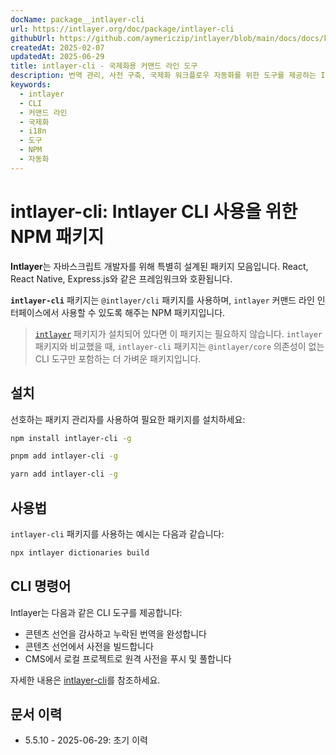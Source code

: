 ```yaml
---
docName: package__intlayer-cli
url: https://intlayer.org/doc/package/intlayer-cli
githubUrl: https://github.com/aymericzip/intlayer/blob/main/docs/docs/ko/packages/intlayer-cli/index.md
createdAt: 2025-02-07
updatedAt: 2025-06-29
title: intlayer-cli - 국제화용 커맨드 라인 도구
description: 번역 관리, 사전 구축, 국제화 워크플로우 자동화를 위한 도구를 제공하는 Intlayer의 커맨드 라인 인터페이스 패키지입니다.
keywords:
  - intlayer
  - CLI
  - 커맨드 라인
  - 국제화
  - i18n
  - 도구
  - NPM
  - 자동화
---
```


# intlayer-cli: Intlayer CLI 사용을 위한 NPM 패키지

**Intlayer**는 자바스크립트 개발자를 위해 특별히 설계된 패키지 모음입니다. React, React Native, Express.js와 같은 프레임워크와 호환됩니다.

**`intlayer-cli`** 패키지는 `@intlayer/cli` 패키지를 사용하며, `intlayer` 커맨드 라인 인터페이스에서 사용할 수 있도록 해주는 NPM 패키지입니다.

> [`intlayer`](https://github.com/aymericzip/intlayer/tree/main/docs/ko/packages/intlayer/index.md) 패키지가 설치되어 있다면 이 패키지는 필요하지 않습니다. `intlayer` 패키지와 비교했을 때, `intlayer-cli` 패키지는 `@intlayer/core` 의존성이 없는 CLI 도구만 포함하는 더 가벼운 패키지입니다.

## 설치

선호하는 패키지 관리자를 사용하여 필요한 패키지를 설치하세요:

```bash packageManager="npm"
npm install intlayer-cli -g
```

```bash packageManager="pnpm"
pnpm add intlayer-cli -g
```

```bash packageManager="yarn"
yarn add intlayer-cli -g
```

## 사용법

`intlayer-cli` 패키지를 사용하는 예시는 다음과 같습니다:

```bash
npx intlayer dictionaries build
```

## CLI 명령어

Intlayer는 다음과 같은 CLI 도구를 제공합니다:

- 콘텐츠 선언을 감사하고 누락된 번역을 완성합니다
- 콘텐츠 선언에서 사전을 빌드합니다
- CMS에서 로컬 프로젝트로 원격 사전을 푸시 및 풀합니다

자세한 내용은 [intlayer-cli](https://github.com/aymericzip/intlayer/blob/main/docs/docs/ko/intlayer_cli.md)를 참조하세요.

## 문서 이력

- 5.5.10 - 2025-06-29: 초기 이력

